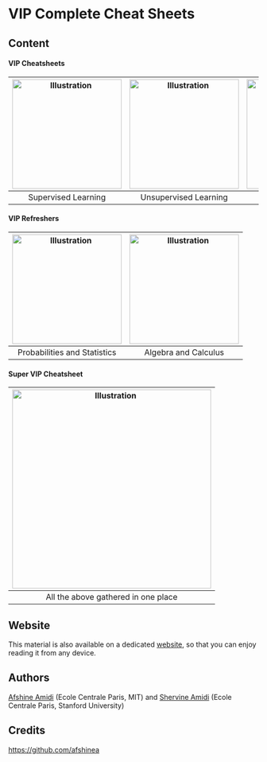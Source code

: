 # VIP Complete Cheat Sheets

## Content
#### VIP Cheatsheets
|<a href="https://github.com/afshinea/stanford-cs-229-machine-learning/blob/master/en/cheatsheet-supervised-learning.pdf"><img src="https://stanford.edu/~shervine/teaching/cs-229/illustrations/cover/en-001.png?" alt="Illustration" width="220px"/></a>|<a href="https://github.com/afshinea/stanford-cs-229-machine-learning/blob/master/en/cheatsheet-unsupervised-learning.pdf"><img src="https://stanford.edu/~shervine/teaching/cs-229/illustrations/cover/en-002.png" alt="Illustration" width="220px"/></a>|<a href="https://github.com/afshinea/stanford-cs-229-machine-learning/blob/master/en/cheatsheet-deep-learning.pdf"><img src="https://stanford.edu/~shervine/teaching/cs-229/illustrations/cover/en-003.png" alt="Illustration" width="220px"/></a>|<a href="https://github.com/afshinea/stanford-cs-229-machine-learning/blob/master/en/cheatsheet-machine-learning-tips-and-tricks.pdf"><img src="https://stanford.edu/~shervine/teaching/cs-229/illustrations/cover/en-004.png" alt="Illustration" width="220px"/></a>|
|:--:|:--:|:--:|:--:|
|Supervised Learning|Unsupervised Learning|Deep Learning|Tips and tricks|

#### VIP Refreshers
|<a href="https://github.com/afshinea/stanford-cs-229-machine-learning/blob/master/en/refresher-probabilities-statistics.pdf"><img src="https://stanford.edu/~shervine/teaching/cs-229/illustrations/cover/en-005.png" alt="Illustration" width="220px"/></a>|<a href="https://github.com/afshinea/stanford-cs-229-machine-learning/blob/master/en/refresher-algebra-calculus.pdf"><img src="https://stanford.edu/~shervine/teaching/cs-229/illustrations/cover/en-006.png#1" alt="Illustration" width="220px"/></a>|
|:--:|:--:|
|Probabilities and Statistics|Algebra and Calculus|


#### Super VIP Cheatsheet
|<a href="https://github.com/afshinea/stanford-cs-229-machine-learning/blob/master/en/super-cheatsheet-machine-learning.pdf"><img src="https://stanford.edu/~shervine/teaching/cs-229/illustrations/cover/en-007.png" alt="Illustration" width="400px"/></a>|
|:--:|
|All the above gathered in one place|

## Website
This material is also available on a dedicated [website](https://stanford.edu/~shervine/teaching/cs-229), so that you can enjoy reading it from any device.

## Authors
[Afshine Amidi](https://twitter.com/afshinea) (Ecole Centrale Paris, MIT) and [Shervine Amidi](https://twitter.com/shervinea) (Ecole Centrale Paris, Stanford University)

## Credits
https://github.com/afshinea
